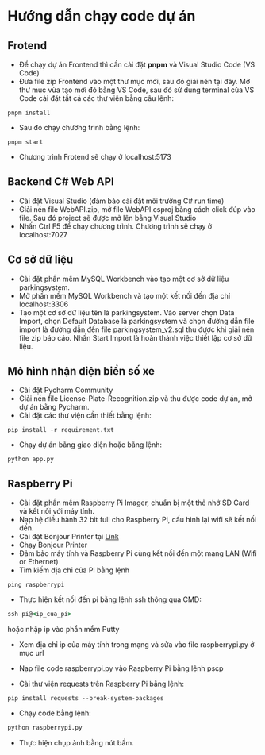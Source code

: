 # Hướng dẫn chạy code dự án

## Frotend

- Để chạy dự án Frontend thì cần cài đặt **pnpm** và Visual Studio Code (VS Code)
- Đưa file zip Frontend vào một thư mục mới, sau đó giải nén tại đây. Mở thư mục vừa tạo mới đó bằng VS Code, sau đó sử dụng terminal của VS Code cài đặt tất cả các thư viện bằng câu lệnh:

```code
pnpm install
```

- Sau đó chạy chương trình bằng lệnh:

```code
pnpm start
```

- Chương trình Frotend sẽ chạy ở localhost:5173

## Backend C# Web API

- Cài đặt Visual Studio (đảm bảo cài đặt môi trường C# run time)
- Giải nén file WebAPI.zip, mở file WebAPI.csproj bằng cách click đúp vào file. Sau đó project sẽ được mở lên bằng Visual Studio
- Nhấn Ctrl F5 để chạy chương trình. Chương trình sẽ chạy ở localhost:7027

## Cơ sở dữ liệu

- Cài đặt phần mềm MySQL Workbench vào tạo một cơ sở dữ liệu parkingsystem.
- Mở phần mềm MySQL Workbench và tạo một kết nối đến địa chỉ localhost:3306
- Tạo một cơ sở dữ liệu tên là parkingsystem. Vào server chọn Data Import, chọn Default Database là parkingsystem và chọn đường dẫn file import là đường dẫn đến file parkingsystem_v2.sql thu được khi giải nén file zip báo cáo. Nhấn Start Import là hoàn thành việc thiết lập cơ sở dữ liệu.

## Mô hình nhận diện biển số xe

- Cài đặt Pycharm Community
- Giải nén file License-Plate-Recognition.zip và thu được code dự án, mở dự án bằng Pycharm.
- Cài đặt các thư viện cần thiết bằng lệnh:

```code
pip install -r requirement.txt
```

- Chạy dự án bằng giao diện hoặc bằng lệnh:

```code
python app.py
```

## Raspberry Pi

- Cài đặt phần mềm Raspberry Pi Imager, chuẩn bị một thẻ nhớ SD Card và kết nối với máy tính.
- Nạp hệ điều hành 32 bit full cho Raspberry Pi, cấu hình lại wifi sẽ kết nối đến.
- Cài đặt Bonjour Printer tại [Link](https://support.apple.com/en-us/106380)
- Chạy Bonjour Printer
- Đảm bảo máy tính và Raspberry Pi cùng kết nối đến một mạng LAN (Wifi or Ethernet)
- Tìm kiếm địa chỉ của Pi bằng lệnh

```code
ping raspberrypi
```

- Thực hiện kết nối đến pi bằng lệnh ssh thông qua CMD:

```cmd
ssh pi@<ip_cua_pi>
```

hoặc nhập ip vào phần mềm Putty

- Xem địa chỉ ip của máy tính trong mạng và sửa vào file raspberrypi.py ở mục url
- Nạp file code raspberrypi.py vào Raspberry Pi bằng lệnh pscp

- Cài thư viện requests trên Raspberry Pi bằng lệnh:

```code
pip install requests --break-system-packages
```

- Chạy code bằng lệnh:

```python
python raspberrypi.py
```

- Thực hiện chụp ảnh bằng nút bấm.
